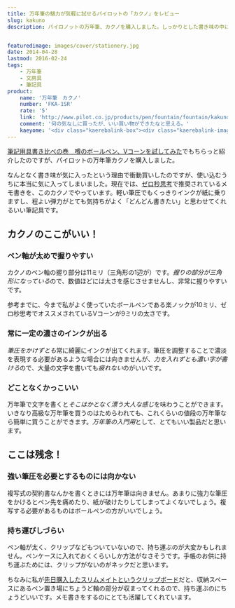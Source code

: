 ```yaml
---
title: 万年筆の魅力が気軽に試せるパイロットの「カクノ」をレビュー
slug: kakuno
description: パイロノットの万年筆、カクノを購入しました。しっかりとした書き味の中に、どこかやわらかな弾力性があり、文字を書くのが非常に楽しくなる筆記具だなと感じました。低価格で買えるので、入門用万年筆としてとてもいいものだなと思います。


featuredimage: images/cover/stationery.jpg
date: 2014-04-28
lastmod: 2016-02-24
tags: 
    - 万年筆
    - 文房具
    - 筆記具
product:
    name: '万年筆　カクノ'
    number: 'FKA-1SR'
    rate: '5'
    link: 'http://www.pilot.co.jp/products/pen/fountain/fountain/kakuno/'
    comment: '何の気なしに買ったが、いい買い物ができたなと思える。'
    kaeyome: '<div class="kaerebalink-box"><div class="kaerebalink-image"><a href="http://www.amazon.co.jp/exec/obidos/ASIN/B00FZLOYEM/illusionspace-22/ref=nosim/" rel="nofollow" target="_blank"><img src="http://ecx.images-amazon.com/images/I/31RUKX9NGdL._SL160_.jpg" style="border: none;" /></a></div><div class="kaerebalink-info"><div class="kaerebalink-name"><a href="http://www.amazon.co.jp/exec/obidos/ASIN/B00FZLOYEM/illusionspace-22/ref=nosim/" rel="nofollow" target="_blank">パイロット 万年筆 カクノ ライトグリーン F（細字）</a><div class="kaerebalink-powered-date">posted with <a href="http://kaereba.com" rel="nofollow" target="_blank">カエレバ</a></div></div><div class="kaerebalink-detail"> パイロット     </div><div class="kaerebalink-link1"><div class="shoplinkamazon"><a href="http://www.amazon.co.jp/gp/search?keywords=%83p%83C%83%8D%83b%83g%20%96%9C%94N%95M%20%83J%83N%83m&__mk_ja_JP=%83J%83%5E%83J%83i&tag=illusionspace-22" rel="nofollow" target="_blank" title="アマゾン" >Amazonで購入</a></div><div class="shoplinkrakuten"><a href="http://hb.afl.rakuten.co.jp/hgc/0e95387f.f2aef20d.0e953880.25e412bd/?pc=http%3A%2F%2Fsearch.rakuten.co.jp%2Fsearch%2Fmall%2F%25E3%2583%2591%25E3%2582%25A4%25E3%2583%25AD%25E3%2583%2583%25E3%2583%2588%2520%25E4%25B8%2587%25E5%25B9%25B4%25E7%25AD%2586%2520%25E3%2582%25AB%25E3%2582%25AF%25E3%2583%258E%2F-%2Ff.1-p.1-s.1-sf.0-st.A-v.2%3Fx%3D0%26scid%3Daf_ich_link_urltxt%26m%3Dhttp%3A%2F%2Fm.rakuten.co.jp%2F" rel="nofollow" target="_blank" title="楽天市場" >楽天市場で購入</a></div></div></div><div class="booklink-footer" style="clear: left"></div></div>'
---
```


<a href="https://wantit.gcreate.jp/ballpen-vcorn/" title="筆記用具書き比べの巻　噂のボールペン、Vコーンを試してみた">筆記用具書き比べの巻　噂のボールペン、Vコーンを試してみた</a>でもちらっと紹介したのですが、パイロットの万年筆カクノを購入しました。

なんとなく書き味が気に入ったという理由で衝動買いしたのですが、使い込むうちに本当に気に入ってしまいました。現在では、<a href="https://wantit.gcreate.jp/zerosecondthinking/" title="ゼロ秒思考で頭の体操">ゼロ秒思考</a>で推奨されているメモ書きを、このカクノでやっています。軽い筆圧でもくっきりインクが紙に乗りますし、程よい弾力がとても気持ちがよく「どんどん書きたい」と思わせてくれるいい筆記具です。


## カクノのここがいい！



### ペン軸が太めで握りやすい


カクノのペン軸の握り部分は11ミリ（三角形の1辺が）です。<em>握りの部分が三角形になっている</em>ので、数値ほどには太さを感じさせませんし、非常に握りやすいです。

参考までに、今まで私がよく使っていたボールペンである楽ノックが10ミリ、ゼロ秒思考でオススメされているVコーンが9ミリの太さです。


### 常に一定の濃さのインクが出る


<em>筆圧をかけずとも</em>常に綺麗にインクが出てくれます。筆圧を調整することで濃淡を表現する必要があるような場合には向きませんが、<em>力を入れずとも濃い字が書ける</em>ので、大量の文字を書いても<em>疲れない</em>のがいいです。


### どことなくかっこいい


万年筆で文字を書くと<em>そこはかとなく漂う大人な感じ</em>を味わうことができます。いきなり高級な万年筆を買うのはためらわれても、これくらいの値段の万年筆なら簡単に買うことができます。<em>万年筆の入門用</em>として、とてもいい製品だと思います。


## ここは残念！



### 強い筆圧を必要とするものには向かない


複写式の契約書なんかを書くときには万年筆は向きません。あまりに強力な筆圧をかけるとペン先を痛めたり、紙が破けたりしてしまってよくないでしょう。複写する必要があるものはボールペンの方がいいでしょう。


### 持ち運びしづらい


ペン軸が太く、クリップなどもついていないので、持ち運ぶのが大変かもしれません。ペンケースに入れておくくらいしか方法がなさそうです。手帳のお供に持ち運ぶためには、クリップがないのがネックだと思います。

ちなみに私が<a href="https://wantit.gcreate.jp/slimmate/" title="収納できるクリップボード、サンダース スリムメイトを買ってみた">先日購入したスリムメイトというクリップボード</a>だと、収納スペースにあるペン置き場にちょうど軸の部分が収まってくれるので、持ち運ぶのにちょうどいいです。メモ書きをするのにとても活躍してくれています。


  